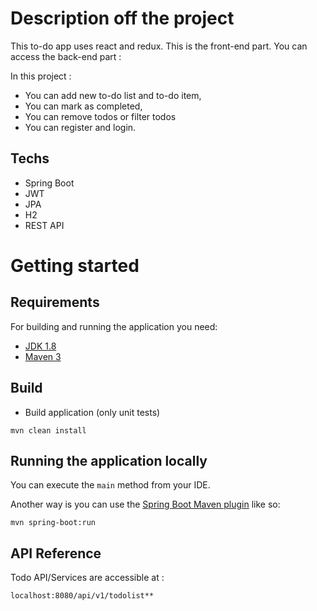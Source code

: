 # Description off the project

This to-do app uses react and redux.
This is the front-end part.
You can access the back-end part : 


In this project :
- You can add new to-do list and to-do item,
- You can mark as completed,
- You can remove todos or filter todos
- You can register and login.

## Techs

- Spring Boot 
- JWT
- JPA
- H2
- REST API

# Getting started

## Requirements

For building and running the application you need:

- [JDK 1.8](http://www.oracle.com/technetwork/java/javase/downloads/jdk8-downloads-2133151.html)
- [Maven 3](https://maven.apache.org)

## Build
 * Build application (only unit tests)
 
```mvn clean install```

## Running the application locally

You can execute the `main` method from your IDE.

Another way is you can use the [Spring Boot Maven plugin](https://docs.spring.io/spring-boot/docs/current/reference/html/build-tool-plugins-maven-plugin.html) like so:

```shell
mvn spring-boot:run
```

## API Reference

Todo API/Services are accessible at :
```
localhost:8080/api/v1/todolist**
